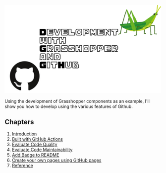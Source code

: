 ![](../Images/thumbnail.png)

Using the development of Grasshopper components as an example, I'll show you how to develop using the various features of Github.

## Chapters

1. [Introduction](en/intro)
1. [Built with GitHub Actions](en/build-with-github-actions)
1. [Evaluate Code Quality](en/code-quality)
1. [Evaluate Code Maintainability](en/code-maintenace)
1. [Add Badge to README](en/add-badge)
1. [Create your own pages using GitHub pages](en/add-github-pages)
1. [Reference](en/reference)
